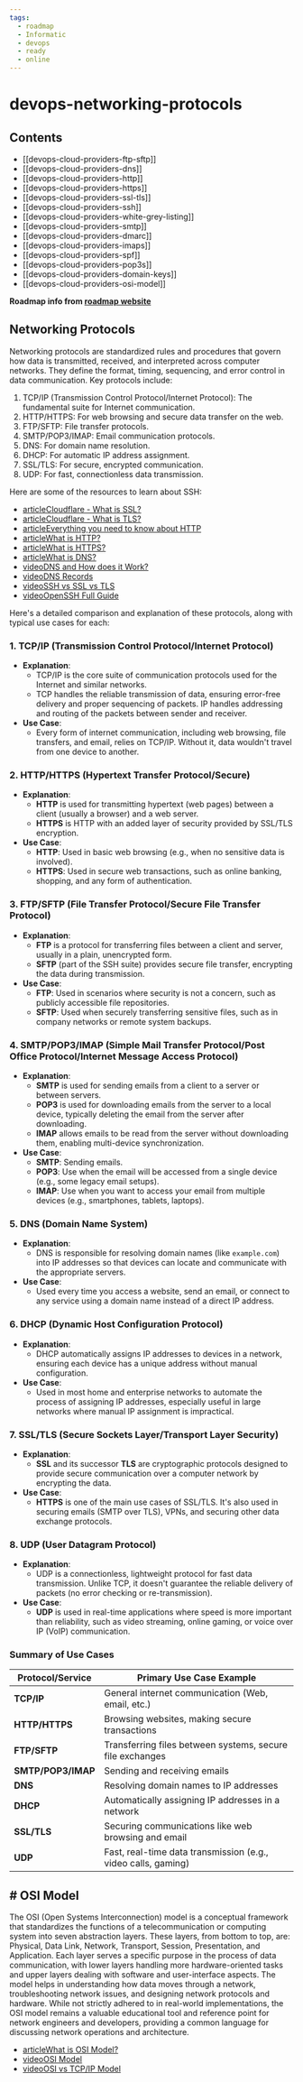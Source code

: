 ```yaml
---
tags:
  - roadmap
  - Informatic
  - devops
  - ready
  - online
---
```


# devops-networking-protocols

## Contents

- [[devops-cloud-providers-ftp-sftp]]
- [[devops-cloud-providers-dns]]
- [[devops-cloud-providers-http]]
- [[devops-cloud-providers-https]]
- [[devops-cloud-providers-ssl-tls]]
- [[devops-cloud-providers-ssh]]
- [[devops-cloud-providers-white-grey-listing]]
- [[devops-cloud-providers-smtp]]
- [[devops-cloud-providers-dmarc]]
- [[devops-cloud-providers-imaps]]
- [[devops-cloud-providers-spf]]
- [[devops-cloud-providers-pop3s]]
- [[devops-cloud-providers-domain-keys]]
- [[devops-cloud-providers-osi-model]]

__Roadmap info from [roadmap website](https://roadmap.sh/devops/networking-protocols@9p_ufPj6QH9gHbWBQUmGw)__

## Networking Protocols

Networking protocols are standardized rules and procedures that govern how data is transmitted, received, and interpreted across computer networks. They define the format, timing, sequencing, and error control in data communication. Key protocols include:

1. TCP/IP (Transmission Control Protocol/Internet Protocol): The fundamental suite for Internet communication.
2. HTTP/HTTPS: For web browsing and secure data transfer on the web.
3. FTP/SFTP: File transfer protocols.
4. SMTP/POP3/IMAP: Email communication protocols.
5. DNS: For domain name resolution.
6. DHCP: For automatic IP address assignment.
7. SSL/TLS: For secure, encrypted communication.
8. UDP: For fast, connectionless data transmission.

Here are some of the resources to learn about SSH:

- [articleCloudflare - What is SSL?](https://www.cloudflare.com/learning/ssl/what-is-ssl/)
- [articleCloudflare - What is TLS?](https://www.cloudflare.com/en-gb/learning/ssl/transport-layer-security-tls/)
- [articleEverything you need to know about HTTP](https://cs.fyi/guide/http-in-depth)
- [articleWhat is HTTP?](https://www.cloudflare.com/en-gb/learning/ddos/glossary/hypertext-transfer-protocol-http/)
- [articleWhat is HTTPS?](https://www.cloudflare.com/en-gb/learning/ssl/what-is-https/)
- [articleWhat is DNS?](https://www.cloudflare.com/en-gb/learning/dns/what-is-dns/)
- [videoDNS and How does it Work?](https://www.youtube.com/watch?v=Wj0od2ag5sk)
- [videoDNS Records](https://www.youtube.com/watch?v=7lxgpKh_fRY)
- [videoSSH vs SSL vs TLS](https://www.youtube.com/watch?v=k3rFFLmQCuY)
- [videoOpenSSH Full Guide](https://www.youtube.com/watch?v=YS5Zh7KExvE)

Here's a detailed comparison and explanation of these protocols, along with typical use cases for each:

### 1. __TCP/IP (Transmission Control Protocol/Internet Protocol)__

- __Explanation__:
  - TCP/IP is the core suite of communication protocols used for the Internet and similar networks.
  - TCP handles the reliable transmission of data, ensuring error-free delivery and proper sequencing of packets. IP handles addressing and routing of the packets between sender and receiver.
- __Use Case__:
  - Every form of internet communication, including web browsing, file transfers, and email, relies on TCP/IP. Without it, data wouldn't travel from one device to another.

### 2. __HTTP/HTTPS (Hypertext Transfer Protocol/Secure)__

- __Explanation__:
  - __HTTP__ is used for transmitting hypertext (web pages) between a client (usually a browser) and a web server.
  - __HTTPS__ is HTTP with an added layer of security provided by SSL/TLS encryption.
- __Use Case__:
  - __HTTP__: Used in basic web browsing (e.g., when no sensitive data is involved).
  - __HTTPS__: Used in secure web transactions, such as online banking, shopping, and any form of authentication.

### 3. __FTP/SFTP (File Transfer Protocol/Secure File Transfer Protocol)__

- __Explanation__:
  - __FTP__ is a protocol for transferring files between a client and server, usually in a plain, unencrypted form.
  - __SFTP__ (part of the SSH suite) provides secure file transfer, encrypting the data during transmission.
- __Use Case__:
  - __FTP__: Used in scenarios where security is not a concern, such as publicly accessible file repositories.
  - __SFTP__: Used when securely transferring sensitive files, such as in company networks or remote system backups.

### 4. __SMTP/POP3/IMAP (Simple Mail Transfer Protocol/Post Office Protocol/Internet Message Access Protocol)__

- __Explanation__:
  - __SMTP__ is used for sending emails from a client to a server or between servers.
  - __POP3__ is used for downloading emails from the server to a local device, typically deleting the email from the server after downloading.
  - __IMAP__ allows emails to be read from the server without downloading them, enabling multi-device synchronization.
- __Use Case__:
  - __SMTP__: Sending emails.
  - __POP3__: Use when the email will be accessed from a single device (e.g., some legacy email setups).
  - __IMAP__: Use when you want to access your email from multiple devices (e.g., smartphones, tablets, laptops).

### 5. __DNS (Domain Name System)__

- __Explanation__:
  - DNS is responsible for resolving domain names (like `example.com`) into IP addresses so that devices can locate and communicate with the appropriate servers.
- __Use Case__:
  - Used every time you access a website, send an email, or connect to any service using a domain name instead of a direct IP address.

### 6. __DHCP (Dynamic Host Configuration Protocol)__

- __Explanation__:
  - DHCP automatically assigns IP addresses to devices in a network, ensuring each device has a unique address without manual configuration.
- __Use Case__:
  - Used in most home and enterprise networks to automate the process of assigning IP addresses, especially useful in large networks where manual IP assignment is impractical.

### 7. __SSL/TLS (Secure Sockets Layer/Transport Layer Security)__

- __Explanation__:
  - __SSL__ and its successor __TLS__ are cryptographic protocols designed to provide secure communication over a computer network by encrypting the data.
- __Use Case__:
  - __HTTPS__ is one of the main use cases of SSL/TLS. It's also used in securing emails (SMTP over TLS), VPNs, and securing other data exchange protocols.

### 8. __UDP (User Datagram Protocol)__

- __Explanation__:
  - UDP is a connectionless, lightweight protocol for fast data transmission. Unlike TCP, it doesn't guarantee the reliable delivery of packets (no error checking or re-transmission).
- __Use Case__:
  - __UDP__ is used in real-time applications where speed is more important than reliability, such as video streaming, online gaming, or voice over IP (VoIP) communication.

### Summary of Use Cases

| Protocol/Service   | Primary Use Case Example                                      |
| ------------------ | ------------------------------------------------------------- |
| __TCP/IP__         | General internet communication (Web, email, etc.)             |
| __HTTP/HTTPS__     | Browsing websites, making secure transactions                 |
| __FTP/SFTP__       | Transferring files between systems, secure file exchanges     |
| __SMTP/POP3/IMAP__ | Sending and receiving emails                                  |
| __DNS__            | Resolving domain names to IP addresses                        |
| __DHCP__           | Automatically assigning IP addresses in a network             |
| __SSL/TLS__        | Securing communications like web browsing and email           |
| __UDP__            | Fast, real-time data transmission (e.g., video calls, gaming) |

## # OSI Model

The OSI (Open Systems Interconnection) model is a conceptual framework that standardizes the functions of a telecommunication or computing system into seven abstraction layers. These layers, from bottom to top, are: Physical, Data Link, Network, Transport, Session, Presentation, and Application. Each layer serves a specific purpose in the process of data communication, with lower layers handling more hardware-oriented tasks and upper layers dealing with software and user-interface aspects. The model helps in understanding how data moves through a network, troubleshooting network issues, and designing network protocols and hardware. While not strictly adhered to in real-world implementations, the OSI model remains a valuable educational tool and reference point for network engineers and developers, providing a common language for discussing network operations and architecture.

- [articleWhat is OSI Model?](https://www.cloudflare.com/en-gb/learning/ddos/glossary/open-systems-interconnection-model-osi/)
- [videoOSI Model](https://www.youtube.com/watch?v=dV8mjZd1OtU)
- [videoOSI vs TCP/IP Model](https://www.youtube.com/watch?v=F5rni9fr1yE)
